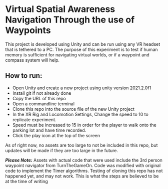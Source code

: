 # Virtual Spatial Awareness Navigation Through the use of Waypoints

This project is developed using Unity and can be run using any VR headset that is tethered to a PC. The purpose of this experiment is to test if human memory is sufficient for navigating virtual worlds, or if a waypoint and compass system will help. 

## How to run: 

- Open Unity and create a new project using unity version 2021.2.0f1
- Install git if not already done 
- Copy the URL of this repo
- Open a commandline terminal 
- Clone this repo into the source file of the new Unity project
- In the XR Rig and Locomotion Settings, Change the speed to 10 to replicate experiment.
- Speed must be increased to 15 in order for the player to walk onto the parking lot and have time recorded. 
- Click the play icon at the top of the screen


As of right now, no assets are too large to not be included in this repo, but updates will be made if they are too large in the future.

***Please Note:***
Assets with actual code that were used include the 3rd person waypoint navigator from TurnTheGameOn. Code was modified with original code to implement the Timer algorithms. 
Testing of cloning this repo has not happened yet, and may not work. This is what the steps are believed to be at the time of writing
